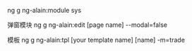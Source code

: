 ng g ng-alain:module sys

弹窗模块
ng g ng-alain:edit [page name] --modal=false


模板
ng g ng-alain:tpl [your template name] [name] -m=trade

